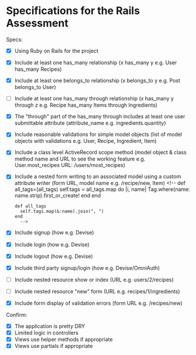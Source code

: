 # Specifications for the Rails Assessment

Specs:
- [x] Using Ruby on Rails for the project
- [x] Include at least one has_many relationship (x has_many y e.g. User has_many Recipes)
- [x] Include at least one belongs_to relationship (x belongs_to y e.g. Post belongs_to User)
- [ ] Include at least one has_many through relationship (x has_many y through z e.g. Recipe has_many Items through Ingredients)
        <!-- User has_many :comments through: :bikes -->
- [x] The "through" part of the has_many through includes at least one user submittable attribute (attribute_name e.g. ingredients.quantity)
- [x] Include reasonable validations for simple model objects (list of model objects with validations e.g. User, Recipe, Ingredient, Item)
- [x] Include a class level ActiveRecord scope method (model object & class method name and URL to see the working feature e.g. User.most_recipes URL: /users/most_recipes)
      <!--  def self.tagged_with(name)
              Tag.find_by_name!(name).bikes
            end -->
- [x] Include a nested form writing to an associated model using a custom attribute writer (form URL, model name e.g. /recipe/new, Item)
      <!--
      def all_tags=(all_tags)
        self.tags = all_tags.map do |i, name|
          Tag.where(name: name.strip).first_or_create!
        end
      end

      def all_tags
        self.tags.map(&:name).join(", ")
      end
        -->
- [x] Include signup (how e.g. Devise)
- [x] Include login (how e.g. Devise)
- [x] Include logout (how e.g. Devise)
- [x] Include third party signup/login (how e.g. Devise/OmniAuth)
- [ ] Include nested resource show or index (URL e.g. users/2/recipes)
        <!-- users/1/bikes(index) -->
- [ ] Include nested resource "new" form (URL e.g. recipes/1/ingredients)
        <!-- bikes/1/comments  -->
- [x] Include form display of validation errors (form URL e.g. /recipes/new)

Confirm:
- [x] The application is pretty DRY
- [x] Limited logic in controllers
- [x] Views use helper methods if appropriate
- [x] Views use partials if appropriate

